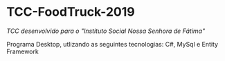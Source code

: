 # TCC-FoodTruck-2019

*TCC desenvolvido para o "Instituto Social Nossa Senhora de Fátima"* 

Programa Desktop, utlizando as seguintes tecnologias: C#, MySql e Entity Framework


